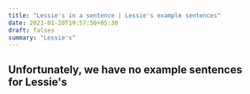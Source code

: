 ```yaml
---
title: "Lessie's in a sentence | Lessie's example sentences"
date: 2021-01-20T19:57:50+05:30
draft: falses
summary: "Lessie's"
---
```

## Unfortunately, we have no example sentences for Lessie's                 
